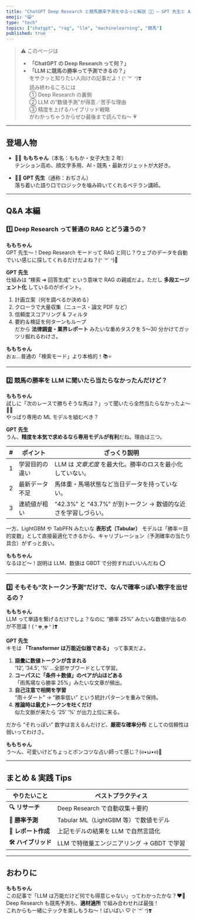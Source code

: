 ```yaml
---
title: "ChatGPT Deep Research と競馬勝率予測をゆるっと解説 🐴✨ – GPT 先生と AI オタクももちゃんの Q&A"
emoji: "😸"
type: "tech"
topics: ["chatgpt", "rag", "llm", "machinelearning", "競馬"]
published: true
---
```


> ⚠️ このページは
>
> - **「ChatGPT の Deep Research って何？」**
> - **「LLM に競馬の勝率って予測できるの？」**  
>   をサクッと知りたい人向けの記事だよ！(ᐢ ˙꒳˙ ᐢ)❣️  
>   読み終わるころには  
>   ① Deep Research の裏側  
>   ② LLM の“数値予測”が得意／苦手な理由  
>   ③ 精度を上げるハイブリッド戦略  
>   がわかっちゃうからぜひ最後まで読んでね～ 💗

---

## 登場人物

- 👧🏻 **ももちゃん**（本名：ももか・女子大生 2 年）  
  テンション高め、顔文字多用、AI・競馬・最新ガジェットが大好き。

- 👴🏻 **GPT 先生**（通称：おぢさん）  
  落ち着いた語り口でロジックを噛み砕いてくれるベテラン講師。

---

## Q&A 本編

### 1️⃣ Deep Research って普通の RAG とどう違うの？

**ももちゃん**  
GPT 先生～！Deep Research モードって RAG と同じ？ウェブのデータを自動でいい感じに探してくれるだけだよね？(ᐢ ˙꒳˙ ᐢ)🔽

**GPT 先生**  
仕組みは “検索 ➜ 回答生成” という意味で RAG の親戚だよ。ただし **多段エージェント化** しているのがポイント。

1. 計画立案（何を調べるか決める）
2. クローラで大量収集（ニュース・論文 PDF など）
3. 信頼度スコアリング & フィルタ
4. 要約＆検証を何ターンもループ  
   だから **法律調査・業界レポート** みたいな重めタスクを 5〜30 分かけてガッツリ掘れるわけさ。

**ももちゃん**  
おぉ…普通の「検索モード」より本格的！📚⭐️

---

### 2️⃣ 競馬の勝率を LLM に聞いたら当たらなかったんだけど？

**ももちゃん**  
試しに「次のレースで勝ちそうな馬は？」って聞いたら全然当たらなかったよ～ 💢💢  
やっぱり専用の ML モデルを組むべき？

**GPT 先生**  
うん、**精度を本気で求めるなら専用モデルが有利**だね。理由は三つ。

| #   | ポイント       | ざっくり説明                                                   |
| --- | -------------- | -------------------------------------------------------------- |
| 1   | 学習目的の違い | LLM は _文章尤度_ を最大化。勝率のロスを最小化していない。     |
| 2   | 最新データ不足 | 馬体重・馬場状態など当日データを持っていない。                 |
| 3   | 連続値が粗い   | “42.3%” と “43.7%” が別トークン → 数値的な近さを学習しづらい。 |

一方、LightGBM や TabPFN みたいな **表形式（Tabular）** モデルは「勝率＝目的変数」として直接最適化できるから、キャリブレーション（予測確率の当たり具合）がずっと良い。

**ももちゃん**  
なるほど～！説明は LLM、数値は GBDT で分担すればいいんだね ⭕️

---

### 3️⃣ そもそも“次トークン予測”だけで、なんで確率っぽい数字を出せるの？

**ももちゃん**  
LLM って単語を繋げるだけでしょ？なのに “勝率 25%” みたいな数値が出るのが不思議！( ᐢ o̴̶̷̤ ̫ o̴̶̷̤ ᐢ )❣️

**GPT 先生**  
キモは **「Transformer は万能近似器である」** って事実だよ。

1. **語彙に数値トークンが含まれる**  
   ‘12’, ‘34.5’, ‘%’ …全部サブワードとして学習。
2. **コーパスに「条件＋数値」のペアが山ほどある**  
   「雨馬場なら勝率 25%」みたいな文章が頻出。
3. **自己注意で相関を学習**  
   “雨＋ダート” → “勝率低い” という統計パターンを重みで保持。
4. **推論時は最尤トークンを吐くだけ**  
   似た文脈が来たら ‘25’ ‘%’ が出力上位に来る。

だから “それっぽい” 数字は言えるんだけど、**厳密な確率分布** としての信頼性は弱いってわけさ。

**ももちゃん**  
う～ん、可愛いけどちょっとポンコツな占い師って感じ？(ฅ•ω•ฅ)💞

---

## まとめ & 実践 Tips

| やりたいこと        | ベストプラクティス                         |
| ------------------- | ------------------------------------------ |
| **🔍 リサーチ**     | Deep Research で自動収集＋要約             |
| **🐴 勝率予測**     | Tabular ML（LightGBM 等）で数値モデル      |
| **📄 レポート作成** | 上記モデルの結果を LLM で自然言語化        |
| **🛠️ ハイブリッド** | LLM で特徴量エンジニアリング → GBDT で学習 |

---

## おわりに

**ももちゃん**  
この記事で「LLM は万能だけど何でも得意じゃない」ってわかったかな？❤️‍🔥  
Deep Research も競馬予測も、**適材適所** で組み合わせれば最強！  
これからも一緒にテックを楽しもうね～！ばいばい ♡ (ᐢ ˙꒳˙ ᐢ)❣️
